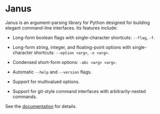 # Janus

Janus is an argument-parsing library for Python designed for building elegant command-line interfaces. Its features include:

* Long-form boolean flags with single-character shortcuts: `--flag`, `-f`.

* Long-form string, integer, and floating-point options with
  single-character shortcuts: `--option <arg>`, `-o <arg>`.

* Condensed short-form options: `-abc <arg> <arg>`.

* Automatic `--help` and `--version` flags.

* Support for multivalued options.

* Support for git-style command interfaces with arbitrarily-nested commands.

See the [documentation][docs] for details.

[docs]: http://mulholland.xyz/docs/janus/
